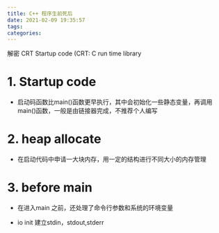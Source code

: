 ```yaml
---
title: C++ 程序生前死后
date: 2021-02-09 19:35:57
tags:
categories:
---
```

解密 CRT Startup code
(CRT: C run time library

# 1. Startup code

- 启动码函数比main()函数更早执行，其中会初始化一些静态变量，再调用main()函数，一般是由链接器完成，不推荐个人编写

# 2. heap allocate

- 在启动代码中申请一大块内存，用一定的结构进行不同大小的内存管理

# 3. before main

- 在进入main 之前，还处理了命令行参数和系统的环境变量

- io init 建立stdin，stdout,stderr